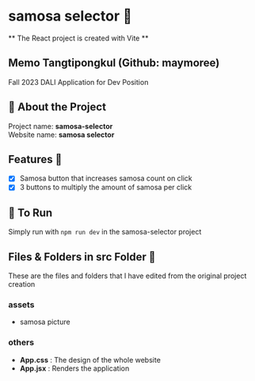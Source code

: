# samosa selector 🍴

** The React project is created with Vite **

## Memo Tangtipongkul (Github: maymoree)
Fall 2023 DALI Application for Dev Position

## 🌮 About the Project
Project name: **samosa-selector**<br>
Website name: **samosa selector**



## Features 🥪
- [x] Samosa button that increases samosa count on click
- [x] 3 buttons to multiply the amount of samosa per click

## 🍰 To Run 
Simply run with `npm run dev` in the samosa-selector project

## Files & Folders in src Folder 🍫
These are the files and folders that I have edited from the original project creation
### assets
- samosa picture
### others
- **App.css** : The design of the whole website
- **App.jsx** : Renders the application